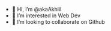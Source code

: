 - 👋 Hi, I’m @akaAkhiil
- 👀 I’m interested in Web Dev
- 💞️ I’m looking to collaborate on Github


<!---
akaAkhiil/akaAkhiil is a ✨ special ✨ repository because its `README.md` (this file) appears on your GitHub profile.
You can click the Preview link to take a look at your changes.
--->
